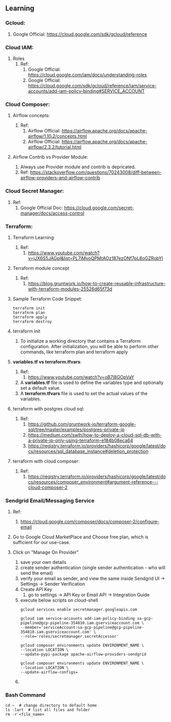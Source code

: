 ## Learning

### Gcloud:
1. Google Official: https://cloud.google.com/sdk/gcloud/reference 

### Cloud IAM:
1. Roles
   1. Ref:
      1. Google Official: https://cloud.google.com/iam/docs/understanding-roles
      2. Google Official: https://cloud.google.com/sdk/gcloud/reference/iam/service-accounts/add-iam-policy-binding#SERVICE_ACCOUNT
   

### Cloud Composer:
1. Airflow concepts:
    1. Ref:
        1. Airflow Official: https://airflow.apache.org/docs/apache-airflow/1.10.2/concepts.html
        2. Airflow Official: https://airflow.apache.org/docs/apache-airflow/2.3.2/tutorial.html

2. Airflow Contrib vs Provider Module:
    1. Always use Provider module and contrib is depricated.
    2. Ref: https://stackoverflow.com/questions/70243008/diff-between-airflow-providers-and-airflow-contrib
   

### Cloud Secret Manager:
1. Ref:
   1. Google Official Doc: https://cloud.google.com/secret-manager/docs/access-control


### Terraform:
1. Terraform Learning:
   1. Ref:
       1. https://www.youtube.com/watch?v=jJX6S5JAGpI&list=PL7iMyoQPMtAOz187ezONf7pL8oGZRobYl
1. Terraform module concept
    1. Ref: 
       1. https://blog.gruntwork.io/how-to-create-reusable-infrastructure-with-terraform-modules-25526d65f73d
   
2. Sample Terraform Code Snippet:
   ```shell
   terraform init
   terraform plan
   terraform apply
   terraform destroy
   ```
   
3. terraform init
   1. To initialize a working directory that contains a Terraform configuration. After initialization, you will be able to perform other commands, like terraform plan and terraform apply

4. **variables.tf vs terraform.tfvars**:
   1. Ref:
      1. https://www.youtube.com/watch?v=oB7l8GOpVaY
   1. A **variables.tf** file is used to define the variables type and optionally set a default value.
   2. A **terraform.tfvars** file is used to set the actual values of the variables.
   
5. terraform with postgres cloud sql:
   1. Ref: 
      1. https://github.com/gruntwork-io/terraform-google-sql/tree/master/examples/postgres-private-ip
      2. https://medium.com/swlh/how-to-deploy-a-cloud-sql-db-with-a-private-ip-only-using-terraform-e184b08eca64
      3. https://registry.terraform.io/providers/hashicorp/google/latest/docs/resources/sql_database_instance#deletion_protection
   
6. terraform with cloud composer:
   1. Ref:
      1. https://registry.terraform.io/providers/hashicorp/google/latest/docs/resources/composer_environment#argument-reference---cloud-composer-2
   

### Sendgrid Email/Messaging Service
   1. Ref:
      1. https://cloud.google.com/composer/docs/composer-2/configure-email
      
   2. Go to Google Cloud MarketPlace and Choose free plan, which is sufficient for our use-case.
   3. Click on "Manage On Provider"
      1. save your own details
      2. create sender authentication (single sender authentication - who will send the email)
      3. verify your email as sender, and view the same inside Sendgrid UI -> Settings -> Sender Verification
      4. Create API Key
         1. go to settings -> API Key or Email API -> Integration Guide
      5. execute below scripts on cloud-shell
         ```shell
         gcloud services enable secretmanager.googleapis.com
         
         gcloud iam service-accounts add-iam-policy-binding sa-gcp-pipeline@gcp-pipeline-354810.iam.gserviceaccount.com \
         --member='serviceAccount:sa-gcp-pipeline@gcp-pipeline-354810.iam.gserviceaccount.com' \
         --role='roles/secretmanager.secretAccessor'
         
         gcloud composer environments update ENVIRONMENT_NAME \
         --location LOCATION \
         --update-pypi-package apache-airflow-providers-sendgrid
         
         gcloud composer environments update ENVIRONMENT_NAME \
         --location LOCATION \
         --update-airflow-configs=
         
         ```
      6. 
 


### Bash Command
```shell
cd ~  # change directory to default home 
ls -lart  # list all files and folder
rm -r <file_name>
```






